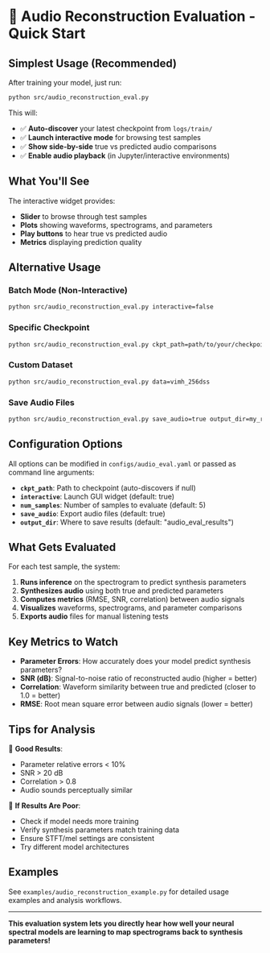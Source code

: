 # 🎵 Audio Reconstruction Evaluation - Quick Start

## Simplest Usage (Recommended)

After training your model, just run:

```bash
python src/audio_reconstruction_eval.py
```

This will:
- ✅ **Auto-discover** your latest checkpoint from `logs/train/`
- ✅ **Launch interactive mode** for browsing test samples
- ✅ **Show side-by-side** true vs predicted audio comparisons
- ✅ **Enable audio playback** (in Jupyter/interactive environments)

## What You'll See

The interactive widget provides:
- **Slider** to browse through test samples
- **Plots** showing waveforms, spectrograms, and parameters
- **Play buttons** to hear true vs predicted audio
- **Metrics** displaying prediction quality

## Alternative Usage

### Batch Mode (Non-Interactive)
```bash
python src/audio_reconstruction_eval.py interactive=false
```

### Specific Checkpoint
```bash
python src/audio_reconstruction_eval.py ckpt_path=path/to/your/checkpoint.ckpt
```

### Custom Dataset
```bash
python src/audio_reconstruction_eval.py data=vimh_256dss
```

### Save Audio Files
```bash
python src/audio_reconstruction_eval.py save_audio=true output_dir=my_results
```

## Configuration Options

All options can be modified in `configs/audio_eval.yaml` or passed as command line arguments:

- **`ckpt_path`**: Path to checkpoint (auto-discovers if null)
- **`interactive`**: Launch GUI widget (default: true)
- **`num_samples`**: Number of samples to evaluate (default: 5)
- **`save_audio`**: Export audio files (default: true)
- **`output_dir`**: Where to save results (default: "audio_eval_results")

## What Gets Evaluated

For each test sample, the system:

1. **Runs inference** on the spectrogram to predict synthesis parameters
2. **Synthesizes audio** using both true and predicted parameters
3. **Computes metrics** (RMSE, SNR, correlation) between audio signals
4. **Visualizes** waveforms, spectrograms, and parameter comparisons
5. **Exports audio** files for manual listening tests

## Key Metrics to Watch

- **Parameter Errors**: How accurately does your model predict synthesis parameters?
- **SNR (dB)**: Signal-to-noise ratio of reconstructed audio (higher = better)
- **Correlation**: Waveform similarity between true and predicted (closer to 1.0 = better)
- **RMSE**: Root mean square error between audio signals (lower = better)

## Tips for Analysis

🎯 **Good Results**: 
- Parameter relative errors < 10%
- SNR > 20 dB
- Correlation > 0.8
- Audio sounds perceptually similar

🔧 **If Results Are Poor**:
- Check if model needs more training
- Verify synthesis parameters match training data
- Ensure STFT/mel settings are consistent
- Try different model architectures

## Examples

See `examples/audio_reconstruction_example.py` for detailed usage examples and analysis workflows.

---

**This evaluation system lets you directly hear how well your neural spectral models are learning to map spectrograms back to synthesis parameters!**
